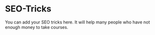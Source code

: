 # SEO-Tricks
You can add your SEO tricks here. It will help many people who have not enough money to take courses.
